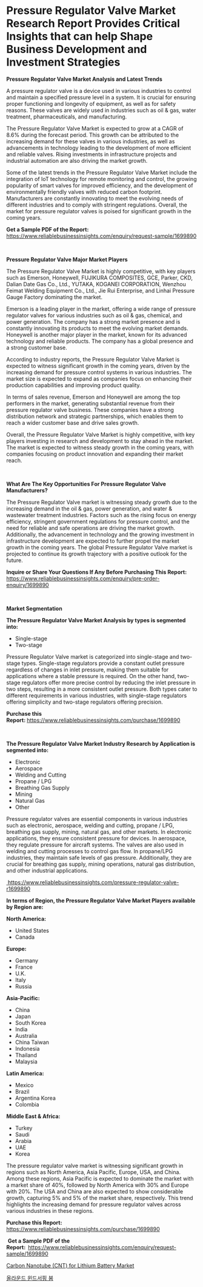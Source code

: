 <p><h1>Pressure Regulator Valve Market Research Report Provides Critical Insights that can help Shape Business Development and Investment Strategies</h1></p><p><strong>Pressure Regulator Valve Market Analysis and Latest Trends</strong></p>
<p><p>A pressure regulator valve is a device used in various industries to control and maintain a specified pressure level in a system. It is crucial for ensuring proper functioning and longevity of equipment, as well as for safety reasons. These valves are widely used in industries such as oil & gas, water treatment, pharmaceuticals, and manufacturing.</p><p>The Pressure Regulator Valve Market is expected to grow at a CAGR of 8.6% during the forecast period. This growth can be attributed to the increasing demand for these valves in various industries, as well as advancements in technology leading to the development of more efficient and reliable valves. Rising investments in infrastructure projects and industrial automation are also driving the market growth.</p><p>Some of the latest trends in the Pressure Regulator Valve Market include the integration of IoT technology for remote monitoring and control, the growing popularity of smart valves for improved efficiency, and the development of environmentally friendly valves with reduced carbon footprint. Manufacturers are constantly innovating to meet the evolving needs of different industries and to comply with stringent regulations. Overall, the market for pressure regulator valves is poised for significant growth in the coming years.</p></p>
<p><strong>Get a Sample PDF of the Report:&nbsp;</strong> <a href="https://www.reliablebusinessinsights.com/enquiry/request-sample/1699890">https://www.reliablebusinessinsights.com/enquiry/request-sample/1699890</a></p>
<p>&nbsp;</p>
<p><strong>Pressure Regulator Valve Major Market Players</strong></p>
<p><p>The Pressure Regulator Valve Market is highly competitive, with key players such as Emerson, Honeywell, FUJIKURA COMPOSITES, GCE, Parker, CKD, Dalian Date Gas Co., Ltd., YUTAKA, KOGANEI CORPORATION, Wenzhou Feimat Welding Equipment Co., Ltd., Jie Rui Enterprise, and Linhai Pressure Gauge Factory dominating the market.</p><p>Emerson is a leading player in the market, offering a wide range of pressure regulator valves for various industries such as oil & gas, chemical, and power generation. The company has a strong market presence and is constantly innovating its products to meet the evolving market demands. Honeywell is another major player in the market, known for its advanced technology and reliable products. The company has a global presence and a strong customer base.</p><p>According to industry reports, the Pressure Regulator Valve Market is expected to witness significant growth in the coming years, driven by the increasing demand for pressure control systems in various industries. The market size is expected to expand as companies focus on enhancing their production capabilities and improving product quality.</p><p>In terms of sales revenue, Emerson and Honeywell are among the top performers in the market, generating substantial revenue from their pressure regulator valve business. These companies have a strong distribution network and strategic partnerships, which enables them to reach a wider customer base and drive sales growth.</p><p>Overall, the Pressure Regulator Valve Market is highly competitive, with key players investing in research and development to stay ahead in the market. The market is expected to witness steady growth in the coming years, with companies focusing on product innovation and expanding their market reach.</p></p>
<p>&nbsp;</p>
<p><strong>What Are The Key Opportunities For Pressure Regulator Valve Manufacturers?</strong></p>
<p><p>The Pressure Regulator Valve market is witnessing steady growth due to the increasing demand in the oil & gas, power generation, and water & wastewater treatment industries. Factors such as the rising focus on energy efficiency, stringent government regulations for pressure control, and the need for reliable and safe operations are driving the market growth. Additionally, the advancement in technology and the growing investment in infrastructure development are expected to further propel the market growth in the coming years. The global Pressure Regulator Valve market is projected to continue its growth trajectory with a positive outlook for the future.</p></p>
<p><strong>Inquire or Share Your Questions If Any Before Purchasing This Report:</strong> <a href="https://www.reliablebusinessinsights.com/enquiry/pre-order-enquiry/1699890">https://www.reliablebusinessinsights.com/enquiry/pre-order-enquiry/1699890</a></p>
<p>&nbsp;</p>
<p><strong>Market Segmentation</strong></p>
<p><strong>The Pressure Regulator Valve Market Analysis by types is segmented into:</strong></p>
<p><ul><li>Single-stage</li><li>Two-stage</li></ul></p>
<p><p>Pressure Regulator Valve market is categorized into single-stage and two-stage types. Single-stage regulators provide a constant outlet pressure regardless of changes in inlet pressure, making them suitable for applications where a stable pressure is required. On the other hand, two-stage regulators offer more precise control by reducing the inlet pressure in two steps, resulting in a more consistent outlet pressure. Both types cater to different requirements in various industries, with single-stage regulators offering simplicity and two-stage regulators offering precision.</p></p>
<p><strong>Purchase this Report:&nbsp;</strong><a href="https://www.reliablebusinessinsights.com/purchase/1699890">https://www.reliablebusinessinsights.com/purchase/1699890</a></p>
<p>&nbsp;</p>
<p><strong>The Pressure Regulator Valve Market Industry Research by Application is segmented into:</strong></p>
<p><ul><li>Electronic</li><li>Aerospace</li><li>Welding and Cutting</li><li>Propane / LPG</li><li>Breathing Gas Supply</li><li>Mining</li><li>Natural Gas</li><li>Other</li></ul></p>
<p><p>Pressure regulator valves are essential components in various industries such as electronic, aerospace, welding and cutting, propane / LPG, breathing gas supply, mining, natural gas, and other markets. In electronic applications, they ensure consistent pressure for devices. In aerospace, they regulate pressure for aircraft systems. The valves are also used in welding and cutting processes to control gas flow. In propane/LPG industries, they maintain safe levels of gas pressure. Additionally, they are crucial for breathing gas supply, mining operations, natural gas distribution, and other industrial applications.</p></p>
<p><a href="https://www.reliablebusinessinsights.com/pressure-regulator-valve-r1699890">&nbsp;https://www.reliablebusinessinsights.com/pressure-regulator-valve-r1699890</a></p>
<p><strong>In terms of Region, the Pressure Regulator Valve Market Players available by Region are:</strong></p>
<p>
    <p> <strong> North America: </strong>
        <ul>
            <li>United States</li>
            <li>Canada</li>
        </ul>
        </p> 
    <p> <strong> Europe: </strong>
        <ul>
            <li>Germany</li>
            <li>France</li>
            <li>U.K.</li>
            <li>Italy</li>
            <li>Russia</li>
        </ul>
        </p> 
    <p> <strong> Asia-Pacific: </strong>
        <ul>
            <li>China</li>
            <li>Japan</li>
            <li>South Korea</li>
            <li>India</li>
            <li>Australia</li>
            <li>China Taiwan</li>
            <li>Indonesia</li>
            <li>Thailand</li>
            <li>Malaysia</li>
        </ul>
        </p> 
    <p> <strong> Latin America: </strong>
        <ul>
            <li>Mexico</li>
            <li>Brazil</li>
            <li>Argentina Korea</li>
            <li>Colombia</li>
        </ul>
        </p> 
    <p> <strong> Middle East & Africa: </strong>
        <ul>
            <li>Turkey</li>
            <li>Saudi</li>
            <li>Arabia</li>
            <li>UAE</li>
            <li>Korea</li>
        </ul>
    </p>
    </p>
<p><p>The pressure regulator valve market is witnessing significant growth in regions such as North America, Asia Pacific, Europe, USA, and China. Among these regions, Asia Pacific is expected to dominate the market with a market share of 40%, followed by North America with 30% and Europe with 20%. The USA and China are also expected to show considerable growth, capturing 5% and 5% of the market share, respectively. This trend highlights the increasing demand for pressure regulator valves across various industries in these regions.</p></p>
<p><strong>Purchase this Report: </strong><a href="https://www.reliablebusinessinsights.com/purchase/1699890">https://www.reliablebusinessinsights.com/purchase/1699890</a></p>
<p>&nbsp;<strong>Get a Sample PDF of the Report:&nbsp;&nbsp;</strong><a href="https://www.reliablebusinessinsights.com/enquiry/request-sample/1699890">https://www.reliablebusinessinsights.com/enquiry/request-sample/1699890</a></p>
<p><strong></strong></p>
<p><p><a href="https://github.com/Angelnienowdseej3e45z3p8c/Market-Research-Report-List-2/blob/main/carbon-nanotube-cnt-for-lithium-battery-market.md">Carbon Nanotube (CNT) for Lithium Battery Market</a></p><p><a href="https://medium.com/@dulcewisozk/%EC%98%AC%EB%9D%BC%EC%9A%B4%EB%93%9C-%EC%9C%88%EB%93%9C%EC%84%9C%ED%95%8F-%EB%B6%80%EB%B6%80-%EC%8B%9C%EC%9E%A5-%EA%B7%9C%EB%AA%A8-cagr-%ED%8A%B8%EB%A0%8C%EB%93%9C-2024-2030-390c20369e1c">올라운드 윈드서핑 붐</a></p></p>